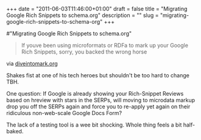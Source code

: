 +++
date = "2011-06-03T11:46:00+01:00"
draft = false
title = "Migrating Google Rich Snippets to schema.org"
description = ""
slug = "migrating-google-rich-snippets-to-schema-org"
+++

#"Migrating Google Rich Snippets to schema.org"


 <div class="posterous_bookmarklet_entry">
 <blockquote class="posterous_short_quote">If youve been using microformats or RDFa to mark up your Google Rich Snippets, sorry, you backed the wrong horse</blockquote>

<div class="posterous_quote_citation">via <a href="http://diveintomark.org/archives/2011/06/02/schema-org">diveintomark.org</a></div>
 <p>Shakes fist at one of his tech heroes but shouldn't be too hard to change TBH. 
</p><p>One question: If Google is already showing your Rich-Snippet Reviews based on hreview with stars in the SERPs, will moving to microdata markup drop you off the SERPs again and force you to re-apply yet again on their ridiculous non-web-scale Google Docs Form?
</p><p>The lack of a testing tool is a wee bit shocking. Whole thing feels a bit half-baked.</p></div>
 